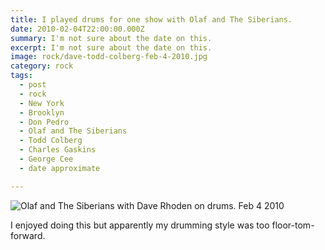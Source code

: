 ```yaml
---
title: I played drums for one show with Olaf and The Siberians.
date: 2010-02-04T22:00:00.000Z
summary: I'm not sure about the date on this.
excerpt: I'm not sure about the date on this.
image: rock/dave-todd-colberg-feb-4-2010.jpg
category: rock
tags:
  - post
  - rock
  - New York
  - Brooklyn
  - Don Pedro
  - Olaf and The Siberians
  - Todd Colberg
  - Charles Gaskins
  - George Cee
  - date approximate

---
```


![Olaf and The Siberians with Dave Rhoden on drums. Feb 4 2010](/static/img/rock/dave-todd-colberg-feb-4-2010.jpg)

I enjoyed doing this but apparently my drumming style was too floor-tom-forward.